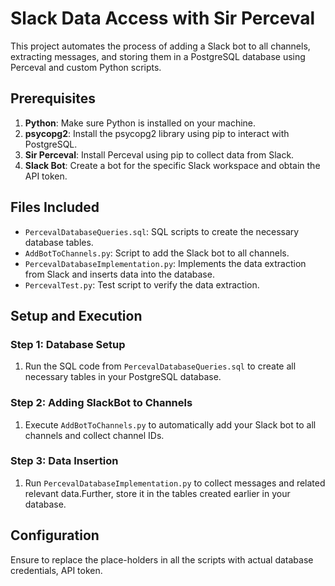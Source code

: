 # Slack Data Access with Sir Perceval

This project automates the process of adding a Slack bot to all channels, extracting messages, and storing them in a PostgreSQL database using Perceval and custom Python scripts.

## Prerequisites

1. **Python**: Make sure Python is installed on your machine.
2. **psycopg2**: Install the psycopg2 library using pip to interact with PostgreSQL.
3. **Sir Perceval**: Install Perceval using pip to collect data from Slack.
4. **Slack Bot**: Create a bot for the specific Slack workspace and obtain the API token.

## Files Included

- `PercevalDatabaseQueries.sql`: SQL scripts to create the necessary database tables.
- `AddBotToChannels.py`: Script to add the Slack bot to all channels.
- `PercevalDatabaseImplementation.py`: Implements the data extraction from Slack and inserts data into the database.
- `PercevalTest.py`: Test script to verify the data extraction.

## Setup and Execution

### Step 1: Database Setup

1. Run the SQL code from `PercevalDatabaseQueries.sql` to create all necessary tables in your PostgreSQL database.

### Step 2: Adding SlackBot to Channels

1. Execute `AddBotToChannels.py` to automatically add your Slack bot to all channels and collect channel IDs.

### Step 3: Data Insertion

1. Run `PercevalDatabaseImplementation.py` to collect messages and related relevant data.Further, store it in the tables created earlier in your database.



## Configuration

Ensure to replace the place-holders in all the scripts with actual database credentials, API token.

